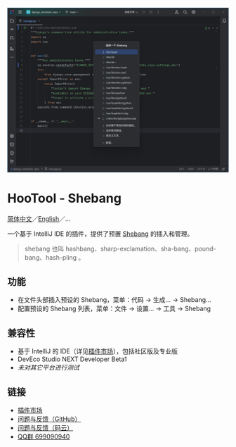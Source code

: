 [![示意图](./images/diagram.png)](https://plugins.jetbrains.com/plugin/24907-hootool--shebang)

# HooTool - Shebang

[简体中文](./README.md)／[English](./README_EN.md)／...

一个基于 IntelliJ IDE 的插件，提供了预置 [Shebang](https://www.runoob.com/linux/linux-shell.html) 的插入和管理。

> shebang 也叫 hashbang、sharp-exclamation、sha-bang、pound-bang、hash-pling 。

## 功能

- 在文件头部插入预设的 Shebang，菜单：代码 → 生成... → Shebang...
- 配置预设的 Shebang 列表，菜单：文件 → 设置... → 工具 → Shebang

## 兼容性

- 基于 IntelliJ 的 IDE（详见[插件市场](https://plugins.jetbrains.com/plugin/24907-hootool--shebang/versions)），包括社区版及专业版
- DevEco Studio NEXT Developer Beta1
- _未对其它平台进行测试_

## 链接

- [插件市场](https://plugins.jetbrains.com/plugin/24907-hootool--shebang/)
- [问题与反馈（GitHub）](https://github.com/aixcyi/intellij-shebang/issues/)
- [问题与反馈（码云）](https://github.com/aixcyi/intellij-shebang/issues/)
- [QQ群 699090940](https://qm.qq.com/q/gPK9D7nBOU)
